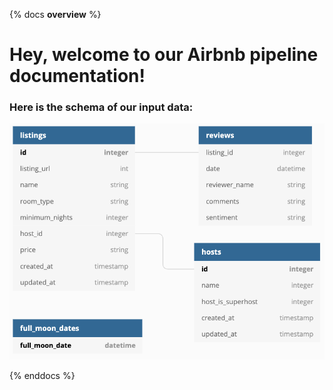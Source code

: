 {% docs __overview__ %}

# Hey, welcome to our Airbnb pipeline documentation!

### Here is the schema of our input data:
![input schema](assets/input_schema.png)

{% enddocs %}